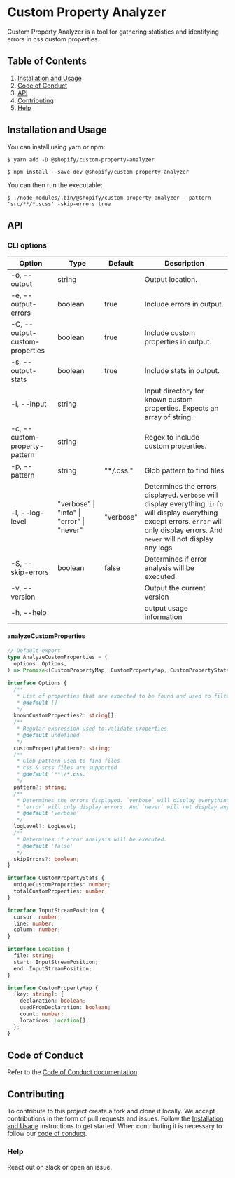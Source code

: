 # Custom Property Analyzer

Custom Property Analyzer is a tool for gathering statistics and identifying errors in css custom properties.

## Table of Contents

1. [Installation and Usage](#installation-and-usage)
2. [Code of Conduct](#code-of-conduct)
3. [API](#api)
4. [Contributing](#contributing)
5. [Help](#help)

## <a name="installation-and-usage"></a>Installation and Usage

You can install using yarn or npm:

```
$ yarn add -D @shopify/custom-property-analyzer
```

```
$ npm install --save-dev @shopify/custom-property-analyzer
```

You can then run the executable:

```
$ ./node_modules/.bin/@shopify/custom-property-analyzer --pattern 'src/**/*.scss' -skip-errors true
```

## <a name="api"></a>API

### CLI options

| Option                         | Type                                      | Default      | Description                                                                                                                                                                               |
| ------------------------------ | ----------------------------------------- | ------------ | ----------------------------------------------------------------------------------------------------------------------------------------------------------------------------------------- |
| -o, --output                   | string                                    |              | Output location.                                                                                                                                                                          |
| -e, --output-errors            | boolean                                   | true         | Include errors in output.                                                                                                                                                                 |
| -C, --output-custom-properties | boolean                                   | true         | Include custom properties in output.                                                                                                                                                      |
| -s, --output-stats             | boolean                                   | true         | Include stats in output.                                                                                                                                                                  |
| -i, --input                    | string                                    |              | Input directory for known custom properties. Expects an array of string.                                                                                                                  |
| -c, --custom-property-pattern  | string                                    |              | Regex to include custom properties.                                                                                                                                                       |
| -p, --pattern                  | string                                    | "\*_/_.css." | Glob pattern to find files                                                                                                                                                                |
| -l, --log-level                | "verbose" \| "info" \| "error" \| "never" | "verbose"    | Determines the errors displayed. `verbose` will display everything. `info` will display everything except errors. `error` will only display errors. And `never` will not display any logs |
| -S, --skip-errors              | boolean                                   | false        | Determines if error analysis will be executed.                                                                                                                                            |
| -v, --version                  |                                           |              | Output the current version                                                                                                                                                                |
| -h, --help                     |                                           |              | output usage information                                                                                                                                                                  |

#### analyzeCustomProperties

```ts
// Default export
type AnalyzeCustomProperties = (
  options: Options,
) => Promise<[CustomPropertyMap, CustomPropertyMap, CustomPropertyStats]>;

interface Options {
  /**
   * List of properties that are expected to be found and used to filter properties that are found
   * @default []
   */
  knownCustomProperties?: string[];
  /**
   * Regular expression used to validate properties
   * @default undefined
   */
  customPropertyPattern?: string;
  /**
   * Glob pattern used to find files
   * css & scss files are supported
   * @default '**\/*.css.'
   */
  pattern?: string;
  /**
   * Determines the errors displayed. `verbose` will display everything. `info` will display everything except errors.
   * `error` will only display errors. And `never` will not display any logs
   * @default 'verbose'
   */
  logLevel?: LogLevel;
  /**
   * Determines if error analysis will be executed.
   * @default 'false'
   */
  skipErrors?: boolean;
}

interface CustomPropertyStats {
  uniqueCustomProperties: number;
  totalCustomProperties: number;
}

interface InputStreamPosition {
  cursor: number;
  line: number;
  column: number;
}

interface Location {
  file: string;
  start: InputStreamPosition;
  end: InputStreamPosition;
}

interface CustomPropertyMap {
  [key: string]: {
    declaration: boolean;
    usedFromDeclaration: boolean;
    count: number;
    locations: Location[];
  };
}
```

## <a name="code-of-conduct"></a>Code of Conduct

Refer to the [Code of Conduct documentation](CODE_OF_CONDUCT.md).

## <a name="contributing"></a>Contributing

To contribute to this project create a fork and clone it locally. We accept contributions in the form of pull requests and issues. Follow the [Installation and Usage](#installation-and-usage) instructions to get started. When contributing it is necessary to follow our [code of conduct](CODE_OF_CONDUCT.md).

### <a name="help"></a>Help

React out on slack or open an issue.
